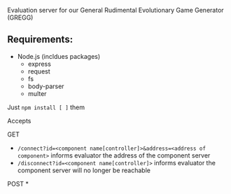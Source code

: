 Evaluation server for our General Rudimental Evolutionary Game Generator (GREGG)

## Requirements:
- Node.js  (incldues packages)
  - express
  - request
  - fs
  - body-parser
  - multer

Just `npm install [ ]` them

Accepts

GET
* `/connect?id=<component name[controller]>&address=<address of component>` informs evaluator the address of the component server
* `/disconnect?id=<component name[controller]>` informs evaluator the component server will no longer be reachable

POST
* 



